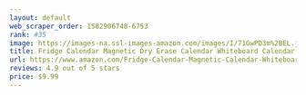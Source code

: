 ```yaml
---
layout: default 
﻿web_scraper_order: 1582906748-6753
rank: #35
image: https://images-na.ssl-images-amazon.com/images/I/71GwPD3m%2BEL.jpg
title: Fridge Calendar Magnetic Dry Erase Calendar Whiteboard Calendar for Refrigerator Planners…
url: https://www.amazon.com/Fridge-Calendar-Magnetic-Calendar-Whiteboard-Refrigerator-Planners/dp/B07FW3B53J/ref=zg_mw_office-products_35?_encoding=UTF8&psc=1&refRID=P0ECJQ11PPCC8ZJ2K329
reviews: 4.9 out of 5 stars
price: $9.99 
---
```

